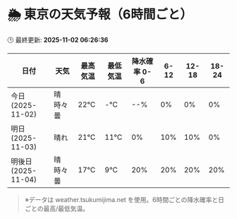 # 🌦️ 東京の天気予報（6時間ごと）

🕒 最終更新: **2025-11-02 06:26:36**

| 日付 | 天気 | 最高気温 | 最低気温 | 降水確率 0-6 | 6-12 | 12-18 | 18-24 |
|------|------|----------|----------|------------|------|------|------|
| 今日 (2025-11-02) | 晴時々曇 | 22℃ | -℃ | --% | 0% | 0% | 0% |
| 明日 (2025-11-03) | 晴れ | 21℃ | 11℃ | 0% | 10% | 10% | 0% |
| 明後日 (2025-11-04) | 晴時々曇 | 17℃ | 9℃ | 20% | 20% | 20% | 20% |

> ※データは weather.tsukumijima.net を使用。6時間ごとの降水確率と日ごとの最高/最低気温。